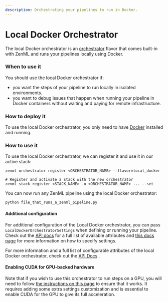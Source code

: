 ```yaml
---
description: Orchestrating your pipelines to run in Docker.
---
```


# Local Docker Orchestrator

The local Docker orchestrator is an [orchestrator](orchestrators.md) flavor that comes built-in with ZenML and runs your
pipelines locally using Docker.

### When to use it

You should use the local Docker orchestrator if:

* you want the steps of your pipeline to run locally in isolated environments.
* you want to debug issues that happen when running your pipeline in Docker containers without waiting and paying for
  remote infrastructure.

### How to deploy it

To use the local Docker orchestrator, you only need to have [Docker](https://www.docker.com/) installed and running.

### How to use it

To use the local Docker orchestrator, we can register it and use it in our active stack:

```shell
zenml orchestrator register <ORCHESTRATOR_NAME> --flavor=local_docker

# Register and activate a stack with the new orchestrator
zenml stack register <STACK_NAME> -o <ORCHESTRATOR_NAME> ... --set
```

You can now run any ZenML pipeline using the local Docker orchestrator:

```shell
python file_that_runs_a_zenml_pipeline.py
```

#### Additional configuration

For additional configuration of the Local Docker orchestrator, you can pass `LocalDockerOrchestratorSettings` when
defining or running your pipeline. Check out
the [API docs](https://apidocs.zenml.io/latest/core\_code\_docs/core-orchestrators/#zenml.orchestrators.local\_docker.local\_docker\_orchestrator.LocalDockerOrchestratorSettings)
for a full list of available attributes and [this docs page](/docs/book/user-guide/advanced-guide/configure-steps-pipelines.md) for
more information on how to specify settings.

For more information and a full list of configurable attributes of the local Docker orchestrator, check out
the [API Docs](https://apidocs.zenml.io/latest/core\_code\_docs/core-orchestrators/#zenml.orchestrators.local\_docker.local\_docker\_orchestrator.LocalDockerOrchestrator)
.

#### Enabling CUDA for GPU-backed hardware

Note that if you wish to use this orchestrator to run steps on a GPU, you will need to
follow [the instructions on this page](/docs/book/user-guide/advanced-guide/scale-compute-to-the-cloud.md) to ensure 
that it works. It requires adding some extra settings customization and is essential to enable CUDA for the GPU to 
give its full acceleration.
